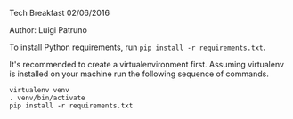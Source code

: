 Tech Breakfast 02/06/2016

Author: Luigi Patruno

To install Python requirements, run `pip install -r requirements.txt`.

It's recommended to create a virtualenvironment first. Assuming virtualenv
is installed on your machine run the following sequence of commands.

```
virtualenv venv
. venv/bin/activate
pip install -r requirements.txt
```